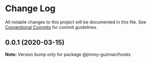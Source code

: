 # Change Log

All notable changes to this project will be documented in this file.
See [Conventional Commits](https://conventionalcommits.org) for commit guidelines.

## 0.0.1 (2020-03-15)

**Note:** Version bump only for package @jimmy-guzman/hooks
